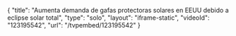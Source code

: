 {
    "title": "Aumenta demanda de gafas protectoras solares en EEUU debido a eclipse solar total",
    "type": "solo",
    "layout": "iframe-static",
    "videoId": "123195542",
    "url": "\/tvpembed\/123195542"
}